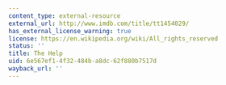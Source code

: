 ```yaml
---
content_type: external-resource
external_url: http://www.imdb.com/title/tt1454029/
has_external_license_warning: true
license: https://en.wikipedia.org/wiki/All_rights_reserved
status: ''
title: The Help
uid: 6e567ef1-4f32-484b-a8dc-62f880b7517d
wayback_url: ''
---
```


